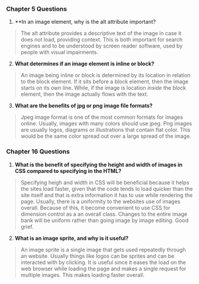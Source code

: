 ### Chapter 5 Questions

1. **In an image element, why is the alt attribute important?
  >The alt attribute provides a descriptive text of the image in case it does not load, providing context. This is both important for search engines and to be understood by screen reader software, used by people with visual impairments.

2. **What determines if an image element is inline or block?**
  >An image being inline or block is determined by its location in relation to the block element. If it sits before a block element, then the image starts on its own line. While, if the image is location _inside_ the block element, then the image actually flows with the text.

3. **What are the benefits of jpg or png image file formats?**
  >Jpeg image format is one of the most common formats for images online. Usually, images with many colors should use jpeg. Png images are usually logos, diagrams or illustrations that contain flat color. This would be the same color spread out over a large spread of the image.

### Chapter 16 Questions

1. **What is the benefit of specifying the height and width of images in CSS compared to specifying in the HTML?**
  >Specifying heigh and width in CSS will be beneficial because it helps the sites load faster, given that the code tends lo load quicker than the site itself and that is extra information it has to use while rendering the page. Usually, there is a uniformity to the websites use of images overall. Because of this, it become convenient to use CSS for dimension control as a an overall class. Changes to the entire image bank will be uniform rather than going image by image editing. Good grief.

2. **What is an image sprite, and why is it useful?**
  >An image sprite is a single image that gets used repeatedly through an website. Usually things like logos can be sprites and can be interacted with by clicking. It is useful since it eases the load on the web browser while loading the page and makes a single request for multiple images. This makes loading faster overall.
